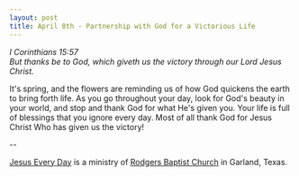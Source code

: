 ```yaml
---
layout: post
title: April 8th - Partnership with God for a Victorious Life
---
```


_I Corinthians 15:57  
But thanks be to God, which giveth us the victory through our Lord
Jesus Christ._

It's spring, and the flowers are reminding us of how God quickens
the earth to bring forth life. As you go throughout your day, look
for God's beauty in your world, and stop and thank God for what He's
given you. Your life is full of blessings that you ignore every day.
Most of all thank God for Jesus Christ Who has given us the
victory!

 --

<a href=http://jesuseveryday.net>Jesus Every Day</a> is a ministry of <a href=http://rodgersbaptist.net>Rodgers Baptist Church</a> in Garland, Texas.
